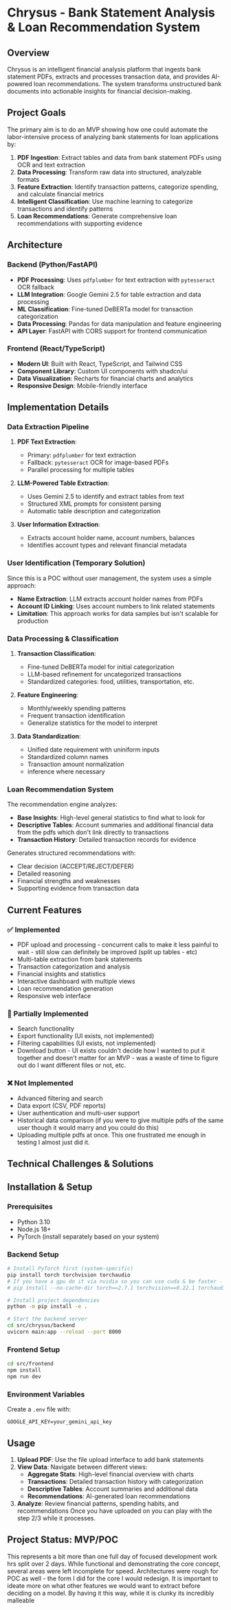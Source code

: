 # Chrysus - Bank Statement Analysis & Loan Recommendation System

## Overview

Chrysus is an intelligent financial analysis platform that ingests bank statement PDFs, extracts and processes transaction data, and provides AI-powered loan recommendations. The system transforms unstructured bank documents into actionable insights for financial decision-making.

## Project Goals

The primary aim is to do an MVP showing how one could automate the labor-intensive process of analyzing bank statements for loan applications by:

1. **PDF Ingestion**: Extract tables and data from bank statement PDFs using OCR and text extraction
2. **Data Processing**: Transform raw data into structured, analyzable formats
3. **Feature Extraction**: Identify transaction patterns, categorize spending, and calculate financial metrics
4. **Intelligent Classification**: Use machine learning to categorize transactions and identify patterns
5. **Loan Recommendations**: Generate comprehensive loan recommendations with supporting evidence

## Architecture

### Backend (Python/FastAPI)

- **PDF Processing**: Uses `pdfplumber` for text extraction with `pytesseract` OCR fallback
- **LLM Integration**: Google Gemini 2.5 for table extraction and data processing
- **ML Classification**: Fine-tuned DeBERTa model for transaction categorization
- **Data Processing**: Pandas for data manipulation and feature engineering
- **API Layer**: FastAPI with CORS support for frontend communication

### Frontend (React/TypeScript)

- **Modern UI**: Built with React, TypeScript, and Tailwind CSS
- **Component Library**: Custom UI components with shadcn/ui
- **Data Visualization**: Recharts for financial charts and analytics
- **Responsive Design**: Mobile-friendly interface

## Implementation Details

### Data Extraction Pipeline

1. **PDF Text Extraction**:

   - Primary: `pdfplumber` for text extraction
   - Fallback: `pytesseract` OCR for image-based PDFs
   - Parallel processing for multiple tables

2. **LLM-Powered Table Extraction**:

   - Uses Gemini 2.5 to identify and extract tables from text
   - Structured XML prompts for consistent parsing
   - Automatic table description and categorization

3. **User Information Extraction**:
   - Extracts account holder name, account numbers, balances
   - Identifies account types and relevant financial metadata

### User Identification (Temporary Solution)

Since this is a POC without user management, the system uses a simple approach:

- **Name Extraction**: LLM extracts account holder names from PDFs
- **Account ID Linking**: Uses account numbers to link related statements
- **Limitation**: This approach works for data samples but isn't scalable for production

### Data Processing & Classification

1. **Transaction Classification**:

   - Fine-tuned DeBERTa model for initial categorization
   - LLM-based refinement for uncategorized transactions
   - Standardized categories: food, utilities, transportation, etc.

2. **Feature Engineering**:

   - Monthly/weekly spending patterns
   - Frequent transaction identification
   - Generalize statistics for the model to interpret

3. **Data Standardization**:
   - Unified date requirement with uniniform inputs
   - Standardized column names
   - Transaction amount normalization
   - inference where necessary

### Loan Recommendation System

The recommendation engine analyzes:

- **Base Insights**: High-level general statistics to find what to look for
- **Descriptive Tables**: Account summaries and additional financial data from the pdfs which don't link directly to transactions
- **Transaction History**: Detailed transaction records for evidence

Generates structured recommendations with:

- Clear decision (ACCEPT/REJECT/DEFER)
- Detailed reasoning
- Financial strengths and weaknesses
- Supporting evidence from transaction data

## Current Features

### ✅ Implemented

- PDF upload and processing - concurrent calls to make it less painful to wait - still slow can definitely be improved (split up tables - etc)
- Multi-table extraction from bank statements
- Transaction categorization and analysis
- Financial insights and statistics
- Interactive dashboard with multiple views
- Loan recommendation generation
- Responsive web interface

### 🔄 Partially Implemented

- Search functionality
- Export functionality (UI exists, not implemented)
- Filtering capabilities (UI exists, not implemented)
- Download button - UI exists couldn't decide how I wanted to put it together and doesn't matter for an MVP - was a waste of time to figure out do I want
  different files or not, etc.

### ❌ Not Implemented

- Advanced filtering and search
- Data export (CSV, PDF reports)
- User authentication and multi-user support
- Historical data comparison (if you were to give multiple pdfs of the same user though it would marry and you could do this)
- Uploading multiple pdfs at once. This one frustrated me enough in testing I almost just did it.

## Technical Challenges & Solutions

## Installation & Setup

### Prerequisites

- Python 3.10
- Node.js 18+
- PyTorch (install separately based on your system)

### Backend Setup

```bash
# Install PyTorch first (system-specific)
pip install torch torchvision torchaudio
# If you have a gpu do it via nvidia so you can use cuda & be faster - do the one for your driver ex i did:
# pip install --no-cache-dir torch==2.7.1 torchvision==0.22.1 torchaudio==2.7.1  --index-url https://download.pytorch.org/whl/cu126

# Install project dependencies
python -m pip install -e .

# Start the backend server
cd src/chrysus/backend
uvicorn main:app --reload --port 8000
```

### Frontend Setup

```bash
cd src/frontend
npm install
npm run dev
```

### Environment Variables

Create a `.env` file with:

```
GOOGLE_API_KEY=your_gemini_api_key
```

## Usage

1. **Upload PDF**: Use the file upload interface to add bank statements
2. **View Data**: Navigate between different views:
   - **Aggregate Stats**: High-level financial overview with charts
   - **Transactions**: Detailed transaction history with categorization
   - **Descriptive Tables**: Account summaries and additional data
   - **Recommendations**: AI-generated loan recommendations
3. **Analyze**: Review financial patterns, spending habits, and recommendations
   Once you have uploaded on you can play with the step 2/3 while it processes.

## Project Status: MVP/POC

This represents a bit more than one full day of focused development work hrs split over 2 days. While functional and demonstrating the core concept, several areas were left incomplete for speed. Architectures were rough for POC as well - the form I did for the core I would redesign. It is important to ideate more on what other features we would want to extract before deciding on a model. By having it this way, while it is clunky its incredibly malleable
